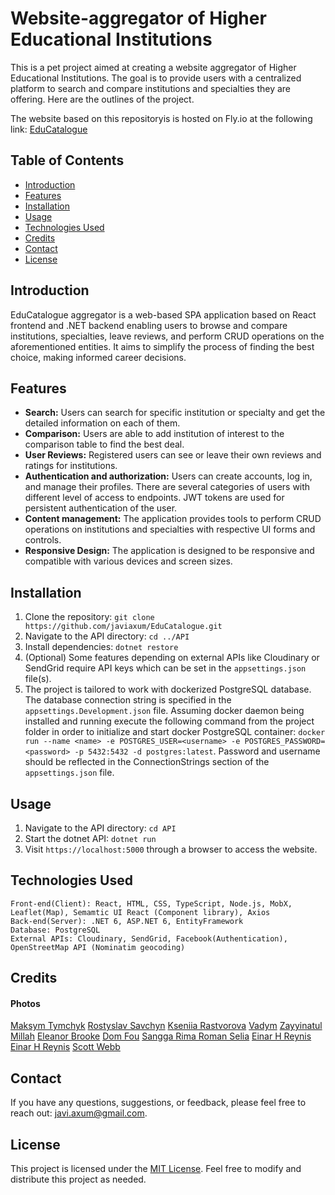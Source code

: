 # Website-aggregator of Higher Educational Institutions

This is a pet project aimed at creating a website aggregator of Higher Educational Institutions. The goal is to provide users with a centralized platform to search and compare institutions and specialties they are offering. Here are the outlines of the project.

The website based on this repositoryis is hosted on Fly.io at the following link: [EduCatalogue](https://educatalogue.fly.dev/)

## Table of Contents

- [Introduction](#introduction)
- [Features](#features)
- [Installation](#installation)
- [Usage](#usage)
- [Technologies Used](#technologies_used)
- [Credits](#credits)
- [Contact](#contact)
- [License](#license)

## Introduction

EduCatalogue aggregator is a web-based SPA application based on React frontend and .NET backend enabling users to browse and compare institutions, specialties, leave reviews, and perform CRUD operations on the aforementioned entities. It aims to simplify the process of finding the best choice, making informed career decisions.

## Features

- **Search:** Users can search for specific institution or specialty and get the detailed information on each of them.
- **Comparison:** Users are able to add institution of interest to the comparison table to find the best deal.
- **User Reviews:** Registered users can see or leave their own reviews and ratings for institutions.
- **Authentication and authorization:** Users can create accounts, log in, and manage their profiles. There are several categories of users with different level of access to endpoints. JWT tokens are used for persistent authentication of the user.
- **Content management:** The application provides tools to perform CRUD operations on institutions and specialties with respective UI forms and controls.
- **Responsive Design:** The application is designed to be responsive and compatible with various devices and screen sizes.

## Installation

1. Clone the repository: `git clone https://github.com/javiaxum/EduCatalogue.git`
4. Navigate to the API directory: `cd ../API`
5. Install dependencies: `dotnet restore`
6. (Optional) Some features depending on external APIs like Cloudinary or SendGrid require API keys which can be set in the `appsettings.json` file(s).
7. The project is tailored to work with dockerized PostgreSQL database. The database connection string is specified in the `appsettings.Development.json` file. Assuming docker daemon being installed and running execute the following command from the project folder in order to initialize and start docker PostgreSQL container: `docker run --name <name> -e POSTGRES_USER=<username> -e POSTGRES_PASSWORD=<password> -p 5432:5432 -d postgres:latest`. Password and username should be reflected in the ConnectionStrings section of the `appsettings.json` file.


## Usage

1. Navigate to the API directory: `cd API`
2. Start the dotnet API: `dotnet run`
5. Visit `https://localhost:5000` through a browser to access the website.

## Technologies Used

    Front-end(Client): React, HTML, CSS, TypeScript, Node.js, MobX, Leaflet(Map), Semamtic UI React (Component library), Axios
    Back-end(Server): .NET 6, ASP.NET 6, EntityFramework 
    Database: PostgreSQL
    External APIs: Cloudinary, SendGrid, Facebook(Authentication), OpenStreetMap API (Nominatim geocoding)

## Credits

#### Photos
 [Maksym Tymchyk](https://unsplash.com/photos/5nxCoYcx2kM?utm_source=unsplash&utm_medium=referral&utm_content=creditShareLink)
 [Rostyslav Savchyn](https://unsplash.com/photos/l5bahW1aANU?utm_source=unsplash&utm_medium=referral&utm_content=creditShareLink)
 [Kseniia Rastvorova](https://unsplash.com/photos/htG9Fsn-IjI)
 [Vadym](https://unsplash.com/photos/eK5VpAFQ3Mo?utm_source=unsplash&utm_medium=referral&utm_content=creditShareLink)
 [Zayyinatul Millah](https://unsplash.com/photos/WXRKNKuC7yo?utm_source=unsplash&utm_medium=referral&utm_content=creditShareLink)
 [Eleanor Brooke](https://unsplash.com/photos/1n5wJpamg1k?utm_source=unsplash&utm_medium=referral&utm_content=creditShareLink)
 [Dom Fou](https://unsplash.com/photos/YRMWVcdyhmI?utm_source=unsplash&utm_medium=referral&utm_content=creditShareLink)
 [Sangga Rima Roman Selia](https://unsplash.com/photos/8CqDvPuo_kI?utm_source=unsplash&utm_medium=referral&utm_content=creditShareLink)
 [Einar H Reynis](https://unsplash.com/photos/YW1i_xi8dt8?utm_source=unsplash&utm_medium=referral&utm_content=creditShareLink)
 [Einar H Reynis](https://unsplash.com/photos/YW1i_xi8dt8?utm_source=unsplash&utm_medium=referral&utm_content=creditShareLink)
 [Scott Webb](https://unsplash.com/photos/-4N06ks06JA?utm_source=unsplash&utm_medium=referral&utm_content=creditShareLink)

## Contact

If you have any questions, suggestions, or feedback, please feel free to reach out: javi.axum@gmail.com.

## License

This project is licensed under the [MIT License](https://opensource.org/license/mit/). Feel free to modify and distribute this project as needed.
